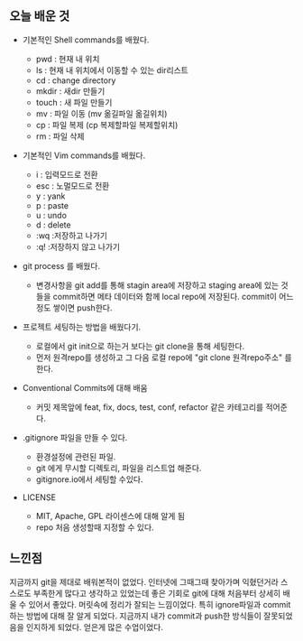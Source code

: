## 오늘 배운 것

- 기본적인 Shell commands를 배웠다.
	- pwd : 현재 내 위치
	- ls : 현재 내 위치에서 이동할 수 있는 dir리스트
	- cd : change directory
	- mkdir : 새dir 만들기
	- touch : 새 파일 만들기
	- mv : 파일 이동 (mv 옮길파일 옮길위치)
	- cp : 파일 복제 (cp 복제할파일 복제할위치)  
	- rm : 파일 삭제
	
	
- 기본적인 Vim commands를 배웠다.
	- i : 입력모드로 전환
	- esc : 노멀모드로 전환
	- y : yank
	- p : paste
	- u : undo
	- d : delete
	- :wq :저장하고 나가기
	- :q! :저장하지 않고 나가기
	
	
- git process 를 배웠다.
	- 변경사항을 git add를 통해 stagin area에 저장하고 staging area에 있는 것들을 commit하면 메타 데이터와 함께 local repo에 저장된다. commit이 어느정도 쌓이면 push한다.
	
	
- 프로젝트 세팅하는 방법을 배웠다기.
	- 로컬에서 git init으로 하는거 보다는 git clone을 통해 세팅한다.
	- 먼저 원격repo를 생성하고 그 다음 로컬 repo에 "git clone 원격repo주소" 를 한다.
	
	
- Conventional Commits에 대해 배움
	- 커밋 제목앞에 feat, fix, docs, test, conf, refactor 같은 카테고리를 적어준다.
	
	
- .gitignore 파일을 만들 수 있다.
	- 환경설정에 관련된 파일.
	- git 에게 무시할 디렉토리, 파일을 리스트업 해준다.
	- gitignore.io에서 세팅할 수있다.
	
	
- LICENSE
	- MIT, Apache, GPL 라이센스에 대해 알게 됨
	- repo 처음 생성할때 지정할 수 있다. 


## 느낀점

지금까지 git을 제대로 배워본적이 없었다.
인터넷에 그때그때 찾아가며 익혔던거라 스스로도 부족한게 많다고 생각하고 있었는데
좋은 기회로 git에 대해 처음부터 상세히 배울 수 있어서 좋았다. 
머릿속에 정리가 잘되는 느낌이었다. 
특히 ignore파일과 commit하는 방법에 대해 잘 알게 되었다.
지금까지 내가 commit과 push한 방식들이 잘못되었음을 인지하게 되었다. 
얻은게 많은 수업이었다. 
